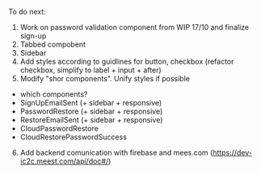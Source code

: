 To do next:

1) Work on password validation component from WIP 17/10 and finalize sign-up
2) Tabbed compobent
3) Sidebar
4) Add styles according to guidlines for button, checkbox (refactor checkbox, simplify to label + input + after)
5) Modify "shor components". Unify styles if possible
- which components?
- SignUpEmailSent (+ sidebar + responsive)
- PasswordRestore (+ sidebar + responsive)
- RestoreEmailSent (+ sidebar + responsive)
- CloudPasswordRestore
- CloudRestorePasswordSuccess


6) Add backend comunication with firebase and mees.com (https://dev-ic2c.meest.com/api/doc#/)